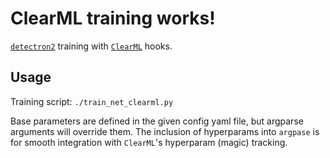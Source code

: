 # ClearML training works!

[`detectron2`](https://github.com/facebookresearch/detectron2) training with [`ClearML`](https://github.com/allegroai/clearml) hooks.

## Usage

Training script: `./train_net_clearml.py` 

Base parameters are defined in the given config yaml file, but argparse arguments will override them. The inclusion of hyperparams into `argpase` is for smooth integration with `ClearML`'s hyperparam (magic) tracking.
